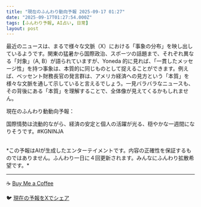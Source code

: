 ```yaml
---
title: "現在のふんわり動向予報 2025-09-17 01:27"
date: "2025-09-17T01:27:54.000Z"
tags: [ふんわり予報, AI占い, 日常]
layout: post
---
```


最近のニュースは、まるで様々な文脈（X）における「事象の分布」を映し出しているようです。関東の猛暑から国際政治、スポーツの話題まで、それぞれ異なる「対象」（A, B）が語られていますが、Yoneda 的に見れば、「一貫したメッセージ性」を持つ事象は、本質的に同じものとして捉えることができます。例えば、ベッセント財務長官の発言群は、アメリカ経済への見方という「本質」を様々な文脈を通して示していると言えるでしょう。一見バラバラなニュースも、その背後にある「本質」を理解することで、全体像が見えてくるかもしれません。


現在のふんわり動動向予報：

国際情勢は流動的ながら、経済の安定と個人の活躍が光る、穏やかな一週間になりそうです。#KGNINJA

<br>
*この予報はAIが生成したエンターテイメントです。内容の正確性を保証するものではありません。ふんわり一日に４回更新されます。みんなにふんわり拡散希望です。*

---
☕️ [Buy Me a Coffee](https://www.buymeacoffee.com/kgninja)

🐦 [現在の予報をXでシェア](https://twitter.com/intent/tweet?text=%E7%8F%BE%E5%9C%A8%E3%81%AE%E3%81%B5%E3%82%93%E3%82%8F%E3%82%8A%E4%BA%88%E5%A0%B1%3A%20%E3%80%8C%E6%9C%80%E8%BF%91%E3%81%AE%E3%83%8B%E3%83%A5%E3%83%BC%E3%82%B9%E3%81%AF%E3%80%81%E3%81%BE%E3%82%8B%E3%81%A7%E6%A7%98%E3%80%85%E3%81%AA%E6%96%87%E8%84%88%EF%BC%88X%EF%BC%89%E3%81%AB%E3%81%8A%E3%81%91%E3%82%8B%E3%80%8C%E4%BA%8B%E8%B1%A1%E3%81%AE%E5%88%86%E5%B8%83%E3%80%8D%E3%82%92%E6%98%A0%E3%81%97%E5%87%BA%E3%81%97%E3%81%A6%E3%81%84%E3%82%8B%E3%82%88%E3%81%86%E3%81%A7%E3%81%99%E3%80%82%E3%80%8D%23KGNINJA%20%E7%B6%9A%E3%81%8D%E3%81%AF%E3%83%96%E3%83%AD%E3%82%B0%E3%81%A7%EF%BC%81%F0%9F%91%87&url=https%3A%2F%2Fkg-ninja.github.io%2FFunwariyoso%2F)
